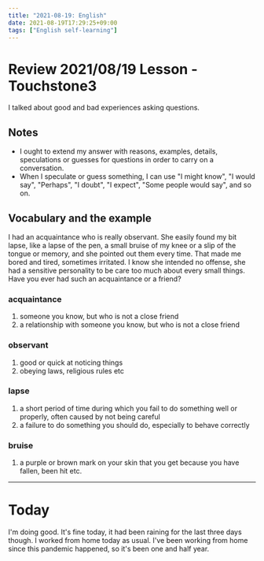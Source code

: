 ```yaml
---
title: "2021-08-19: English"
date: 2021-08-19T17:29:25+09:00
tags: ["English self-learning"]
---
```


# Review 2021/08/19 Lesson - Touchstone3

I talked about good and bad experiences asking questions.

## Notes
* I ought to extend my answer with reasons, examples, details, speculations or guesses for questions in order to carry on a conversation.
* When I speculate or guess something, I can use "I might know", "I would say", "Perhaps", "I doubt", "I expect", "Some people would say", and so on.

## Vocabulary and the example

I had an acquaintance who is really observant.
She easily found my bit lapse, like a lapse of the pen, a small bruise of my knee or a slip of the tongue or memory, and she pointed out them every time.
That made me bored and tired, sometimes irritated.
I know she intended no offense, she had a sensitive personality to be care too much about every small things.
Have you ever had such an acquaintance or a friend?

### acquaintance
1. someone you know, but who is not a close friend
2. a relationship with someone you know, but who is not a close friend

### observant
1. good or quick at noticing things
2. obeying laws, religious rules etc

### lapse
1. a short period of time during which you fail to do something well or properly, often caused by not being careful
2. a failure to do something you should do, especially to behave correctly

### bruise
1. a purple or brown mark on your skin that you get because you have fallen, been hit etc.

---

# Today

I'm doing good.
It's fine today, it had been raining for the last three days though.
I worked from home today as usual.
I've been working from home since this pandemic happened,
so it's been one and half year.

